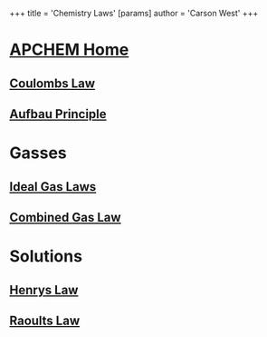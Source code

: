 +++
 title = 'Chemistry Laws'
[params]
	author = 'Carson West'
+++
# [APCHEM Home](./../apchem-home/)

## [Coulombs Law](./../coulombs-law/)
## [Aufbau Principle](./../aufbau-principle/)

# Gasses
## [Ideal Gas Laws](./../ideal-gas-laws/)

## [Combined Gas Law](./../combined-gas-law/)
# Solutions
## [Henrys Law](./../henrys-law/)
## [Raoults Law](./../raoults-law/)

